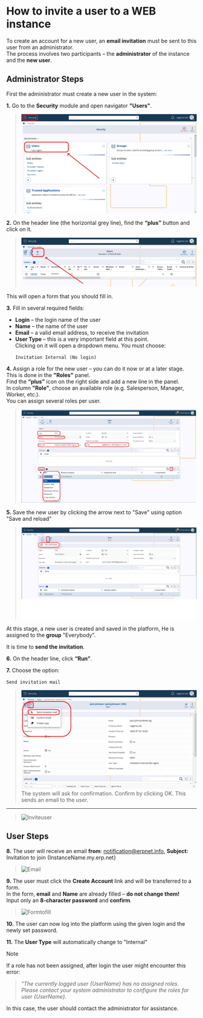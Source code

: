 # How to invite a user to a WEB instance

To create an account for a new user, an **email invitation** must be sent to this user from an administrator.  
The process involves two participants – the **administrator** of the instance and the **new user**.

## Administrator Steps

First the administrator must create a new user in the system:

**1.** Go to the **Security** module and open navigator **"Users"**.
>![Navigator](pictures/navuser.png)


**2.** On the header line (the horizontal grey line), find the **“plus”** button and click on it.  
>![AddUser](pictures/plususer.png)

This will open a form that you should fill in. 

**3.** Fill in several required fields:
   - **Login** – the login name of the user
   - **Name** – the name of the user
   - **Email** – a valid email address, to receive the invitation
   - **User Type** – this is a very important field at this point.  
     Clicking on it will open a dropdown menu. You must choose:  
     ```text
     Invitation Internal (No login)
     ```

**4.** Assign a role for the new user – you can do it now or at a later stage.  
   This is done in the **"Roles"** panel.  
   Find the **“plus”** icon on the right side and add a new line in the panel.  
   In column **"Role"**, choose an available role (e.g. Salesperson, Manager, Worker, etc.).  
   You can assign several roles per user.
   
  > ![Readyuser](pictures/readyuser.png)

**5.** Save the new user by clicking the arrow next to "Save" using option "Save and reload"
   
> ![Saveuser](pictures/saveuser.png)
   
   At this stage, a new user is created and saved in the platform, He is assigned to the **group** "Everybody".
   
   It is time to **send the invitation**.

**6.** On the header line, click **“Run”**.

**7.** Choose the option:  
   ```text
   Send invitation mail
   ```  
> ![Inviteuser](pictures/inviteuser.png)
The system will ask for confirmation. Confirm by clicking OK. This sends an email to the user.

---
> ![Inviteuser](pictures/.png)

## User Steps

**8.** The user will receive an email **from**: notification@erpnet.info,  **Subject:**   Invitation to join {InstanceName.my.erp.net}
> ![Email](pictures/.png)
   
**9.** The user must click the **Create Account** link and will be transferred to a form.  
   In the form, **email** and **Name** are already filled – **do not change them!**  
   Input only an **8-character password** and **confirm**.
> ![Formtofill](pictures/.png)


**10.** The user can now log into the platform using the given login and the newly set password.

**11.** The **User Type** will automatically change to "Internal" 
  
> [!NOTE] 
If a role has not been assigned, after login the user might encounter this error:
> 
> _"The currently logged user {UserName} has no assigned roles.
> Please contact your system administrator to configure the roles for user {UserName}._

In this case, the user should contact the administrator for assistance.
   
